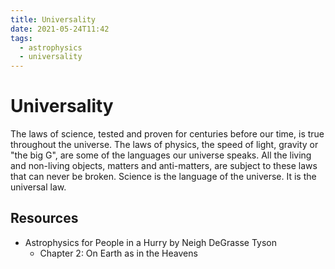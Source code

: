 ```yaml
---
title: Universality
date: 2021-05-24T11:42
tags:
  - astrophysics
  - universality
---
```



# Universality

The laws of science, tested and proven for centuries before our time, is true
throughout the universe. The laws of physics, the speed of light, gravity or
"the big G", are some of the languages our universe speaks. All the living and
non-living objects, matters and anti-matters, are subject to these laws that can
never be broken. Science is the language of the universe. It is the universal
law.

## Resources

- Astrophysics for People in a Hurry by Neigh DeGrasse Tyson
  - Chapter 2: On Earth as in the Heavens
